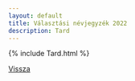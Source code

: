 ```yaml
---
layout: default
title: Választási névjegyzék 2022
description: Tard
---
```


{% include Tard.html %}

[Vissza](./)